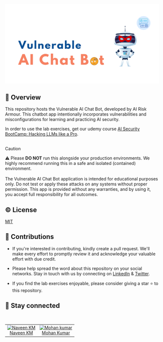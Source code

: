 <p align="left">
<img src="https://github.com/ai-risk-armour/Vulnerable-AI-Chatbot/blob/main/logo.png"> 
</p>

## :rocket: Overview
This repository hosts the Vulnerable AI Chat Bot, developed by AI Risk Armour. This chatbot app intentionally incorporates vulnerabilities and misconfigurations for learning and practicing AI security.

In order to use the lab exercises, get our udemy course [AI Security BootCamp: Hacking LLMs like a Pro](https://www.udemy.com/course/ai-security-bootcamp/?couponCode=B684F28200E4E0AC6A59).
<br />
<br />

> [!CAUTION]
> :warning:  Please **DO NOT** run this alongside your production environments. We highly recommend running this in a safe and isolated (contained) environment. 
> <br /> 
> <br />
> The Vulnerable AI Chat Bot application is intended for educational purposes only. Do not test or apply these attacks on any systems without proper permission. This app is provided without any warranties, and by using it, you accept full responsibility for all outcomes.

## :copyright: License

[MIT](https://github.com/ai-risk-armour/Vulnerable-AI-Chatbot/blob/main/LICENSE)

## :raising_hand: Contributions

* If you're interested in contributing, kindly create a pull request. We'll make every effort to promptly review it and acknowledge your valuable effort with due credit.

* Please help spread the word about this repository on your social networks. Stay in touch with us by connecting on [LinkedIn](https://www.linkedin.com/company/ai-risk-armour/) & [Twitter](https://twitter.com/AI_Risk_Armour). 

* If you find the lab exercises enjoyable, please consider giving a star ⭐️ to this repository.

## :dizzy: Stay connected

<br />
<table>
    <tr>
        <td align="center"><a href="https://www.linkedin.com/in/naveenkm94"><img alt="Naveen KM"
                    src="https://avatars.githubusercontent.com/u/7024442?v=4" width="50%" /><br />Naveen KM</a></td>
        <td align="center"><a href="https://www.linkedin.com/in/vimokumar"><img alt="Mohan kumar"
            src="https://avatars.githubusercontent.com/u/1869280?v=4" width="43.5%" /><br />Mohan Kumar</a></td>
    </tr>
</table>